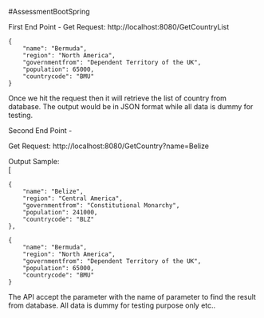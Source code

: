 #AssessmentBootSpring

First End Point - 
Get Request:		http://localhost:8080/GetCountryList

    {
        "name": "Bermuda",
        "region": "North America",
        "governmentfrom": "Dependent Territory of the UK",
        "population": 65000,
        "countrycode": "BMU"
    }


Once we hit the request then it will retrieve the list of country from database. The output would be in JSON format while all data is dummy for testing.


Second End Point - 

Get Request:		http://localhost:8080/GetCountry?name=Belize

Output Sample:	
[
    
    {
        "name": "Belize",
        "region": "Central America",
        "governmentfrom": "Constitutional Monarchy",
        "population": 241000,
        "countrycode": "BLZ"
    },
    
    {
        "name": "Bermuda",
        "region": "North America",
        "governmentfrom": "Dependent Territory of the UK",
        "population": 65000,
        "countrycode": "BMU"
    }
    
The API accept the parameter with the name of parameter to find the result from database. All data is dummy for testing purpose only etc..
